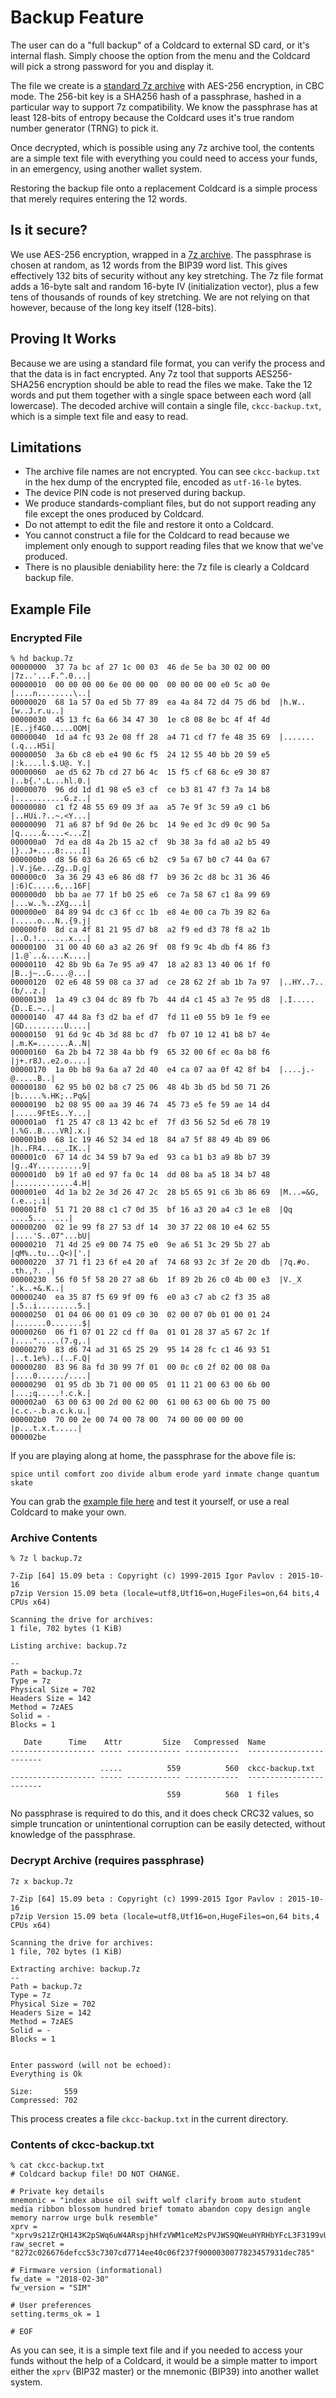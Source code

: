 # Backup Feature

The user can do a "full backup" of a Coldcard to external SD card,
or it's internal flash. Simply choose the option from the menu and
the Coldcard will pick a strong password for you and display it.

The file we create is a [standard 7z archive](https://en.wikipedia.org/wiki/7z)
with AES-256 encryption, in CBC mode. The 256-bit key is a SHA256 hash of a passphrase,
hashed in a particular way to support 7z compatibility. We know
the passphrase has at least 128-bits of entropy because the Coldcard
uses it's true random number generator (TRNG) to pick it.

Once decrypted, which is possible using any 7z archive tool, the
contents are a simple text file with everything you could need to
access your funds, in an emergency, using another wallet system.

Restoring the backup file onto a replacement Coldcard is a simple
process that merely requires entering the 12 words.

## Is it secure?

We use AES-256 encryption, wrapped in a [7z archive](https://en.wikipedia.org/wiki/7z).
The passphrase is chosen at random, as 12 words from the BIP39 word list.  This
gives effectively 132 bits of security without any key stretching.
The 7z file format adds a 16-byte salt and random 16-byte IV
(initialization vector), plus a few tens of thousands of rounds of key stretching.
We are not relying on that however, because of the long key itself
(128-bits).

## Proving It Works

Because we are using a standard file format, you can verify the
process and that the data is in fact encrypted. Any 7z tool that
supports AES256-SHA256 encryption should be able to read the files
we make. Take the 12 words and put them together with a single space
between each word (all lowercase). The decoded archive will contain
a single file, `ckcc-backup.txt`, which is a simple text file and
easy to read.

## Limitations

- The archive file names are not encrypted. You can see `ckcc-backup.txt` in
  the hex dump of the encrypted file, encoded as `utf-16-le` bytes.
- The device PIN code is not preserved during backup.
- We produce standards-compliant files, but do not support reading any
  file except the ones produced by Coldcard.
- Do not attempt to edit the file and restore it onto a Coldcard.
- You cannot construct a file for the Coldcard to read because we implement only
  enough to support reading files that we know that we've produced.
- There is no plausible deniability here: the 7z file is clearly a Coldcard backup file.

## Example File

### Encrypted File

```
% hd backup.7z 
00000000  37 7a bc af 27 1c 00 03  46 de 5e ba 30 02 00 00  |7z..'...F.^.0...|
00000010  00 00 00 00 6e 00 00 00  00 00 00 00 e0 5c a0 0e  |....n........\..|
00000020  68 1a 57 0a ed 5b 77 89  ea 4a 84 72 d4 75 d6 bd  |h.W..[w..J.r.u..|
00000030  45 13 fc 6a 66 34 47 30  1e c8 08 8e bc 4f 4f 4d  |E..jf4G0.....OOM|
00000040  1d a4 fc 93 2e 08 ff 28  a4 71 cd f7 fe 48 35 69  |.......(.q...H5i|
00000050  3a 6b c8 eb e4 90 6c f5  24 12 55 40 bb 20 59 e5  |:k....l.$.U@. Y.|
00000060  ae d5 62 7b cd 27 b6 4c  15 f5 cf 68 6c e9 30 87  |..b{.'.L...hl.0.|
00000070  96 dd 1d d1 98 e5 e3 cf  ce b3 81 47 f3 7a 14 b8  |...........G.z..|
00000080  c1 f2 48 55 69 09 3f aa  a5 7e 9f 3c 59 a9 c1 b6  |..HUi.?..~.<Y...|
00000090  71 a6 87 bf 9d 0e 26 bc  14 9e ed 3c d9 0c 90 5a  |q.....&....<...Z|
000000a0  7d ea d8 4a 2b 15 a2 cf  9b 38 3a fd a8 a2 b5 49  |}..J+....8:....I|
000000b0  d8 56 03 6a 26 65 c6 b2  c9 5a 67 b0 c7 44 0a 67  |.V.j&e...Zg..D.g|
000000c0  3a 36 29 43 e6 86 d8 f7  b9 36 2c d8 bc 31 36 46  |:6)C.....6,..16F|
000000d0  bb ba ae 77 1f b0 25 e6  ce 7a 58 67 c1 8a 99 69  |...w..%..zXg...i|
000000e0  84 89 94 dc c3 6f cc 1b  e8 4e 00 ca 7b 39 82 6a  |.....o...N..{9.j|
000000f0  8d ca 4f 81 21 95 d7 b8  a2 f9 ed d3 78 f8 a2 1b  |..O.!.......x...|
00000100  31 00 40 60 a3 a2 26 9f  08 f9 9c 4b db f4 86 f3  |1.@`..&....K....|
00000110  42 8b 9b 6a 7e 95 a9 47  18 a2 83 13 40 06 1f f0  |B..j~..G....@...|
00000120  02 e6 48 59 08 ca 37 ad  ce 28 62 2f ab 1b 7a 97  |..HY..7..(b/..z.|
00000130  1a 49 c3 04 dc 89 fb 7b  44 d4 c1 45 a3 7e 95 d8  |.I.....{D..E.~..|
00000140  47 44 8a f3 d2 ba ef d7  fd 11 e0 55 b9 1e f9 ee  |GD.........U....|
00000150  91 6d 9c 4b 3d 88 bc d7  fb 07 10 12 41 b8 b7 4e  |.m.K=.......A..N|
00000160  6a 2b b4 72 38 4a bb f9  65 32 00 6f ec 0a b8 f6  |j+.r8J..e2.o....|
00000170  1a 0b b8 9a 6a a7 2d 40  e4 ca 07 aa 0f 42 8f b4  |....j.-@.....B..|
00000180  62 95 b0 02 b8 c7 25 06  48 4b 3b d5 bd 50 71 26  |b.....%.HK;..Pq&|
00000190  b2 08 95 00 aa 39 46 74  45 73 e5 fe 59 ae 14 d4  |.....9FtEs..Y...|
000001a0  f1 25 47 c8 13 42 bc ef  7f d3 56 52 5d e6 78 19  |.%G..B....VR].x.|
000001b0  68 1c 19 46 52 34 ed 18  84 a7 5f 88 49 4b 89 06  |h..FR4...._.IK..|
000001c0  67 14 dc 34 59 b7 9a ed  93 ca b1 b3 a9 8b b7 39  |g..4Y..........9|
000001d0  b9 1f a0 ed 97 fa 0c 14  dd 08 ba a5 18 34 b7 48  |.............4.H|
000001e0  4d 1a b2 2e 3d 26 47 2c  28 b5 65 91 c6 3b 86 69  |M...=&G,(.e..;.i|
000001f0  51 71 20 88 c1 c7 0d 35  bf 16 a3 20 a4 c3 1e e8  |Qq ....5... ....|
00000200  02 1e 99 f8 27 53 df 14  30 37 22 08 10 e4 62 55  |....'S..07"...bU|
00000210  71 4d 25 e9 00 74 75 e0  9e a6 51 3c 29 5b 27 ab  |qM%..tu...Q<)['.|
00000220  37 71 f1 23 6f e4 20 af  74 68 93 2c 3f 2e 20 db  |7q.#o. .th.,?. .|
00000230  56 f0 5f 58 20 27 a8 6b  1f 89 2b 26 c0 4b 00 e3  |V._X '.k..+&.K..|
00000240  ea 35 87 f5 69 9f 09 f6  e0 a3 c7 ab c2 f3 35 a8  |.5..i.........5.|
00000250  01 04 06 00 01 09 c0 30  02 00 07 0b 01 00 01 24  |.......0.......$|
00000260  06 f1 07 01 22 cd ff 0a  01 01 28 37 a5 67 2c 1f  |....".....(7.g,.|
00000270  83 d6 74 ad 31 65 25 29  95 14 28 fc c1 46 93 51  |..t.1e%)..(..F.Q|
00000280  83 96 8a fd 30 99 7f 01  00 0c c0 2f 02 00 08 0a  |....0....../....|
00000290  01 95 db 3b 71 00 00 05  01 11 21 00 63 00 6b 00  |...;q.....!.c.k.|
000002a0  63 00 63 00 2d 00 62 00  61 00 63 00 6b 00 75 00  |c.c.-.b.a.c.k.u.|
000002b0  70 00 2e 00 74 00 78 00  74 00 00 00 00 00        |p...t.x.t.....|
000002be
```

If you are playing along at home, the passphrase for the above file is:

    spice until comfort zoo divide album erode yard inmate change quantum skate

You can grab the [example file here](backup.7z) and test it yourself, or use
a real Coldcard to make your own.

### Archive Contents

```
% 7z l backup.7z 

7-Zip [64] 15.09 beta : Copyright (c) 1999-2015 Igor Pavlov : 2015-10-16
p7zip Version 15.09 beta (locale=utf8,Utf16=on,HugeFiles=on,64 bits,4 CPUs x64)

Scanning the drive for archives:
1 file, 702 bytes (1 KiB)

Listing archive: backup.7z

--
Path = backup.7z
Type = 7z
Physical Size = 702
Headers Size = 142
Method = 7zAES
Solid = -
Blocks = 1

   Date      Time    Attr         Size   Compressed  Name
------------------- ----- ------------ ------------  ------------------------
                    .....          559          560  ckcc-backup.txt
------------------- ----- ------------ ------------  ------------------------
                                   559          560  1 files
```

No passphrase is required to do this, and it does check CRC32 values, so 
simple truncation or unintentional corruption can be easily detected, without
knowledge of the passphrase.


### Decrypt Archive (requires passphrase)

```
7z x backup.7z

7-Zip [64] 15.09 beta : Copyright (c) 1999-2015 Igor Pavlov : 2015-10-16
p7zip Version 15.09 beta (locale=utf8,Utf16=on,HugeFiles=on,64 bits,4 CPUs x64)

Scanning the drive for archives:
1 file, 702 bytes (1 KiB)

Extracting archive: backup.7z
--
Path = backup.7z
Type = 7z
Physical Size = 702
Headers Size = 142
Method = 7zAES
Solid = -
Blocks = 1

    
Enter password (will not be echoed):
Everything is Ok      

Size:       559
Compressed: 702
```

This process creates a file `ckcc-backup.txt` in the current directory.


### Contents of ckcc-backup.txt

```
% cat ckcc-backup.txt 
# Coldcard backup file! DO NOT CHANGE.

# Private key details
mnemonic = "index abuse oil swift wolf clarify broom auto student media ribbon blossom hundred brief tomato abandon copy design angle memory narrow urge bulk resemble"
xprv = "xprv9s21ZrQH143K2pSWq6uW4ARspjhHfzVWM1ceM2sPVJWS9QWeuHYRHbYFcL3F3199vUPFE2SpFEhxnZJKQhqbZSZxFkYCt1LJidizB8tqXM6"
raw_secret = "8272c026676defcc53c7307cd7714ee40c06f237f9000030077823457931dec785"

# Firmware version (informational)
fw_date = "2018-02-30"
fw_version = "SIM"

# User preferences
setting.terms_ok = 1

# EOF
```

As you can see, it is a simple text file and if you needed to access your funds
without the help of a Coldcard, it would be a simple matter to import either the `xprv`
(BIP32 master) or the mnemonic (BIP39) into another wallet system.

